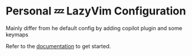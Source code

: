 # Personal 💤 LazyVim Configuration


Mainly differ from he default config by adding copilot plugin and some keymaps

Refer to the [documentation](https://lazyvim.github.io/installation) to get started.
